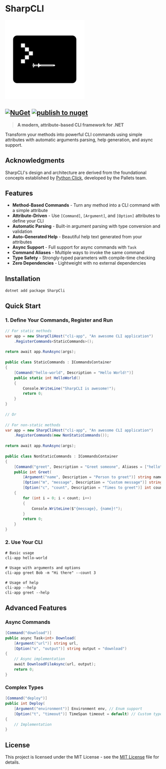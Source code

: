 # SharpCLI

![sharp-cli-icon](https://raw.githubusercontent.com/huneriann/sharpcli/master/icon.png?raw=true)

[![NuGet](https://img.shields.io/nuget/v/sharpcli.svg)](https://www.nuget.org/packages/sharpcli)
[![publish to nuget](https://github.com/huneriann/sharpcli/actions/workflows/publish.yml/badge.svg)](https://github.com/huneriann/sharpcli/actions/workflows/publish.yml)
---

> **A modern, attribute-based CLI framework for .NET**

Transform your methods into powerful CLI commands using simple attributes with automatic arguments parsing, help
generation, and async support.

## Acknowledgments

SharpCLI's design and architecture are derived from the foundational concepts established by [Python Click](https://github.com/pallets/click), developed by the Pallets team.

##  Features

- **Method-Based Commands** - Turn any method into a CLI command with a simple attribute
- **Attribute-Driven** - Use `[Command]`, `[Argument]`, and `[Option]` attributes to define your CLI
- **Automatic Parsing** - Built-in argument parsing with type conversion and validation
- **Auto-Generated Help** - Beautiful help text generated from your attributes
- **Async Support** - Full support for async commands with `Task`
- **Command Aliases** - Multiple ways to invoke the same command
- **Type Safety** - Strongly-typed parameters with compile-time checking
- **Zero Dependencies** - Lightweight with no external dependencies

## Installation
```text
dotnet add package SharpCli
```

## Quick Start

### 1. Define Your Commands, Register and Run

```csharp
// For static methods
var app = new SharpCliHost("cli-app", "An awesome CLI application")
    .RegisterCommands<StaticCommands>();
    
return await app.RunAsync(args);

public class StaticCommands : ICommandsContainer
{
    [Command("hello-world", Description = "Hello World!")]
    public static int HelloWorld() 
    {
        Console.WriteLine("SharpCLI is awesome!"); 
        return 0;
    }
}

// Or

// For non-static methods
var app = new SharpCliHost("cli-app", "An awesome CLI application")
    .RegisterCommands(new NonStaticCommands());

return await app.RunAsync(args);

public class NonStaticCommands : ICommandsContainer
{
    [Command("greet", Description = "Greet someone", Aliases = ["hello", "hi"])]
    public int Greet(
        [Argument("name", Description = "Person to greet")] string name,
        [Option("m", "message", Description = "Custom message")] string message = "Hello",
        [Option("c", "count", Description = "Times to greet")] int count = 1)
    {
        for (int i = 0; i < count; i++)
        {
            Console.WriteLine($"{message}, {name}!");
        }
        return 0;
    }
}
```

### 2. Use Your CLI
```
# Basic usage
cli-app hello-world

# Usage with arguments and options
cli-app greet Bob -m "Hi there" --count 3

# Usage of help
cli-app --help
cli-app greet --help
```

## Advanced Features

### Async Commands
```csharp
[Command("download")]
public async Task<int> Download(
    [Argument("url")] string url,
    [Option("o", "output")] string output = "download")
{
    // Async implementation
    await DownloadFileAsync(url, output);
    return 0;
}
```

### Complex Types
```csharp
[Command("deploy")]
public int Deploy(
    [Argument("environment")] Environment env, // Enum support
    [Option("t", "timeout")] TimeSpan timeout = default) // Custom types
{
    // Implementation
}
```

##  License
This project is licensed under the MIT License - see the [MIT License](https://github.com/huneriann/sharpcli/blob/master/LICENSE.md) file for details.
